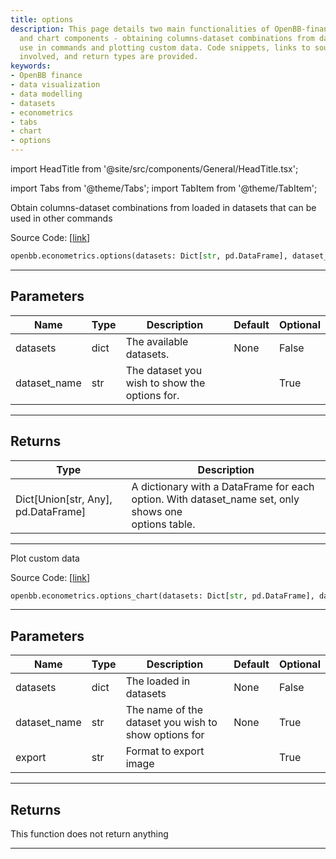 ```yaml
---
title: options
description: This page details two main functionalities of OpenBB-finance's model
  and chart components - obtaining columns-dataset combinations from datasets for
  use in commands and plotting custom data. Code snippets, links to source code, parameters
  involved, and return types are provided.
keywords:
- OpenBB finance
- data visualization
- data modelling
- datasets
- econometrics
- tabs
- chart
- options
---
```


import HeadTitle from '@site/src/components/General/HeadTitle.tsx';

<HeadTitle title="econometrics.options - Reference | OpenBB SDK Docs" />

import Tabs from '@theme/Tabs';
import TabItem from '@theme/TabItem';

<Tabs>
<TabItem value="model" label="Model" default>

Obtain columns-dataset combinations from loaded in datasets that can be used in other commands

Source Code: [[link](https://github.com/OpenBB-finance/OpenBBTerminal/tree/main/openbb_terminal/econometrics/econometrics_model.py#L23)]

```python
openbb.econometrics.options(datasets: Dict[str, pd.DataFrame], dataset_name: str = "")
```

---

## Parameters

| Name | Type | Description | Default | Optional |
| ---- | ---- | ----------- | ------- | -------- |
| datasets | dict | The available datasets. | None | False |
| dataset_name | str | The dataset you wish to show the options for. |  | True |


---

## Returns

| Type | Description |
| ---- | ----------- |
| Dict[Union[str, Any], pd.DataFrame] | A dictionary with a DataFrame for each option. With dataset_name set, only shows one<br/>options table. |
---

</TabItem>
<TabItem value="view" label="Chart">

Plot custom data

Source Code: [[link](https://github.com/OpenBB-finance/OpenBBTerminal/tree/main/openbb_terminal/econometrics/econometrics_view.py#L27)]

```python
openbb.econometrics.options_chart(datasets: Dict[str, pd.DataFrame], dataset_name: str = None, export: str = "")
```

---

## Parameters

| Name | Type | Description | Default | Optional |
| ---- | ---- | ----------- | ------- | -------- |
| datasets | dict | The loaded in datasets | None | False |
| dataset_name | str | The name of the dataset you wish to show options for | None | True |
| export | str | Format to export image |  | True |


---

## Returns

This function does not return anything

---

</TabItem>
</Tabs>
